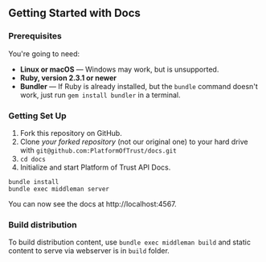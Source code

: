 

Getting Started with Docs
------------------------------

### Prerequisites

You're going to need:

 - **Linux or macOS** — Windows may work, but is unsupported.
 - **Ruby, version 2.3.1 or newer**
 - **Bundler** — If Ruby is already installed, but the `bundle` command doesn't work, just run `gem install bundler` in a terminal.

### Getting Set Up

1. Fork this repository on GitHub.
2. Clone *your forked repository* (not our original one) to your hard drive with `git@github.com:PlatformOfTrust/docs.git`
3. `cd docs`
4. Initialize and start Platform of Trust API Docs. 

```shell
bundle install
bundle exec middleman server

```

You can now see the docs at http://localhost:4567. 

### Build distribution

To build distribution content, use ```bundle exec middleman build``` and static content to serve via webserver is in ```build``` folder. 
